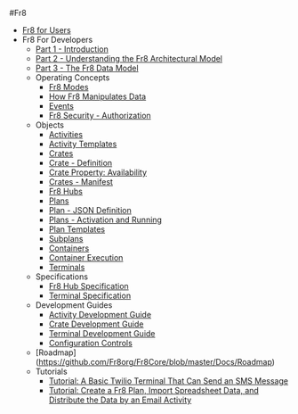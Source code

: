 #Fr8  

* [Fr8 for Users](https://github.com/Fr8org/Fr8Core/blob/master/Docs/ForUsers/Fr8ForUsers.md)  
* Fr8 For Developers  
    - [Part 1 - Introduction](https://github.com/Fr8org/Fr8Core/blob/master/Docs/ForDevelopers/Introduction.md)   
    - [Part 2 - Understanding the Fr8 Architectural Model](https://github.com/Fr8org/Fr8Core/blob/master/Docs/ForDevelopers/ArchitecturalModel.md)   
    - [Part 3 - The Fr8 Data Model](https://github.com/Fr8org/Fr8Core/blob/master/Docs/ForDevelopers/DataModel.md)  
    - Operating Concepts  
        * [Fr8 Modes](https://github.com/Fr8org/Fr8Core/blob/master/Docs/ForDevelopers/OperatingConcepts/Fr8ConfigurationProcess.md)  
        * [How Fr8 Manipulates Data](https://github.com/Fr8org/Fr8Core/blob/master/Docs/ForDevelopers/OperatingConcepts/TypesOfFr8.md)   
        * [Events](https://github.com/Fr8org/Fr8Core/blob/master/Docs/ForDevelopers/OperatingConcepts/Events.md)   
        * [Fr8 Security - Authorization](https://github.com/Fr8org/Fr8Core/blob/master/Docs/ForDevelopers/OperatingConcepts/Authorization.md)   
    - Objects  
        * [Activities](https://github.com/Fr8org/Fr8Core/blob/master/Docs/ForDevelopers/Objects/Activities.md)  
        * [Activity Templates](https://github.com/Fr8org/Fr8Core/blob/master/Docs/ForDevelopers/Objects/ActivityTemplates.md)  
        * [Crates](https://github.com/Fr8org/Fr8Core/blob/master/Docs/ForDevelopers/Objects/Fr8Crates.md)  
        * [Crate - Definition](https://github.com/Fr8org/Fr8Core/blob/master/Docs/ForDevelopers/Objects/CrateDTO.md)  
        * [Crate Property: Availability](https://github.com/Fr8org/Fr8Core/blob/master/Docs/ForDevelopers/Objects/CratePropertyAvailability.md)  
        * [Crates - Manifest](https://github.com/Fr8org/Fr8Core/blob/master/Docs/ForDevelopers/Objects/CratesManifest.md)  
        * [Fr8 Hubs](https://github.com/Fr8org/Fr8Core/blob/master/Docs/ForDevelopers/Objects/Fr8Hubs.md)  
        * [Plans](https://github.com/Fr8org/Fr8Core/blob/master/Docs/ForDevelopers/Objects/Plans.md)  
        * [Plan - JSON Definition](https://github.com/Fr8org/Fr8Core/blob/master/Docs/ForDevelopers/Objects/PlanJSONDefinition.md)  
        * [Plans - Activation and Running](https://github.com/Fr8org/Fr8Core/blob/master/Docs/ForDevelopers/Objects/PlansActivationAndRunning.md)  
		* [Plan Templates](https://github.com/Fr8org/Fr8Core/blob/master/Docs/ForDevelopers/Objects/Plans/PlanTemplates.md) 
        * [Subplans](https://github.com/Fr8org/Fr8Core/blob/master/Docs/ForDevelopers/Objects/Subplans.md)  
        * [Containers](https://github.com/Fr8org/Fr8Core/blob/master/Docs/ForDevelopers/Objects/Containers.md)  
        * [Container Execution](https://github.com/Fr8org/Fr8Core/blob/master/Docs/ForDevelopers/Objects/ContainerExecution.md)  
        * [Terminals](https://github.com/Fr8org/Fr8Core/blob/master/Docs/ForDevelopers/Objects/Terminals.md)  
    - Specifications  
        * [Fr8 Hub Specification](https://github.com/Fr8org/Fr8Core/blob/master/Docs/ForDevelopers/Specifications/Fr8HubSpecification.md)  
        * [Terminal Specification](https://github.com/Fr8org/Fr8Core/blob/master/Docs/ForDevelopers/Specifications/TerminalSpecification.md)  
    - Development Guides  
        * [Activity Development Guide](https://github.com/Fr8org/Fr8Core/blob/master/Docs/ForDevelopers/DevelopmentGuides/ActivityDevelopmentGuide.md)  
        * [Crate Development Guide](https://github.com/Fr8org/Fr8Core/blob/master/Docs/ForDevelopers/DevelopmentGuides/CrateDevelopmentGuide.md)    
        * [Terminal Development Guide](https://github.com/Fr8org/Fr8Core/blob/master/Docs/ForDevelopers/DevelopmentGuides/TerminalDevelopmentGuide.md)  
        * [Configuration Controls](https://github.com/Fr8org/Fr8Core/blob/master/Docs/ForDevelopers/DevelopmentGuides/ConfigurationControls.md)    
    - [Roadmap] (https://github.com/Fr8org/Fr8Core/blob/master/Docs/Roadmap)
    - Tutorials  
        * [Tutorial: A Basic Twilio Terminal That Can Send an SMS Message](https://github.com/Fr8org/Fr8Core/blob/master/Docs/ForDevelopers/Tutorials/TwilioTutorial.md)    
        * [Tutorial: Create a Fr8 Plan, Import Spreadsheet Data, and Distribute the Data by an Email Activity](https://github.com/Fr8org/Fr8Core/blob/master/Docs/ForDevelopers/Tutorials/CreateImportDistributeTutorial.md)    


